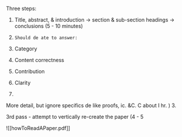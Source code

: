Three steps:
1. Title, abstract, & introduction → section & sub-section headings -> conclusions (5 - 10 minutes)
2.     Should de ate to answer:
3. Category
4. Content correctness
5. Contribution
6. Clarity

2.
More detail, but ignore specifics de like proofs, ic. &C. C about I hr. )
3. 

3rd pass - attempt to vertically re-create the paper (4 - 5


![[howToReadAPaper.pdf]]